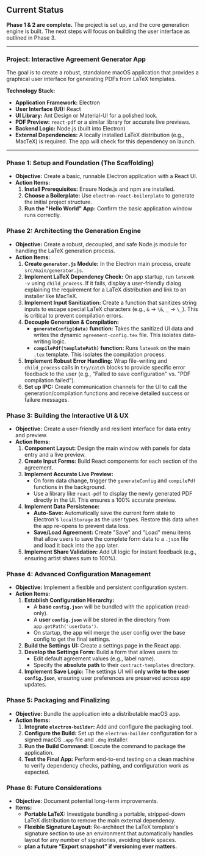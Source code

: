 ## Current Status

**Phase 1 & 2 are complete.** The project is set up, and the core generation engine is built. The next steps will focus on building the user interface as outlined in Phase 3.

---

### **Project: Interactive Agreement Generator App**

The goal is to create a robust, standalone macOS application that provides a graphical user interface for generating PDFs from LaTeX templates.

**Technology Stack:**

- **Application Framework:** Electron
- **User Interface (UI):** React
- **UI Library:** Ant Design or Material-UI for a polished look.
- **PDF Preview:** `react-pdf` or a similar library for accurate live previews.
- **Backend Logic:** Node.js (built into Electron)
- **External Dependencies:** A locally installed LaTeX distribution (e.g., MacTeX) is required. The app will check for this dependency on launch.

---

### **Phase 1: Setup and Foundation (The Scaffolding)**

- **Objective:** Create a basic, runnable Electron application with a React UI.
- **Action Items:**
  1.  **Install Prerequisites:** Ensure Node.js and npm are installed.
  2.  **Choose a Boilerplate:** Use `electron-react-boilerplate` to generate the initial project structure.
  3.  **Run the "Hello World" App:** Confirm the basic application window runs correctly.

### **Phase 2: Architecting the Generation Engine**

- **Objective:** Create a robust, decoupled, and safe Node.js module for handling the LaTeX generation process.
- **Action Items:**
  1.  **Create `generator.js` Module:** In the Electron main process, create `src/main/generator.js`.
  2.  **Implement LaTeX Dependency Check:** On app startup, run `latexmk -v` using `child_process`. If it fails, display a user-friendly dialog explaining the requirement for a LaTeX distribution and link to an installer like MacTeX.
  3.  **Implement Input Sanitization:** Create a function that sanitizes string inputs to escape special LaTeX characters (e.g., `&` -> `\&`, `_` -> `\_`). This is critical to prevent compilation errors.
  4.  **Decouple Generation & Compilation:**
      - **`generateConfig(data)` function:** Takes the sanitized UI data and writes the dynamic `agreement-config.tex` file. This isolates data-writing logic.
      - **`compilePdf(templatePath)` function:** Runs `latexmk` on the main `.tex` template. This isolates the compilation process.
  5.  **Implement Robust Error Handling:** Wrap file-writing and `child_process` calls in `try/catch` blocks to provide specific error feedback to the user (e.g., "Failed to save configuration" vs. "PDF compilation failed").
  6.  **Set up IPC:** Create communication channels for the UI to call the generation/compilation functions and receive detailed success or failure messages.

### **Phase 3: Building the Interactive UI & UX**

- **Objective:** Create a user-friendly and resilient interface for data entry and preview.
- **Action Items:**
  1.  **Component Layout:** Design the main window with panels for data entry and a live preview.
  2.  **Create Input Forms:** Build React components for each section of the agreement.
  3.  **Implement Accurate Live Preview:**
      - On form data change, trigger the `generateConfig` and `compilePdf` functions in the background.
      - Use a library like `react-pdf` to display the newly generated PDF directly in the UI. This ensures a 100% accurate preview.
  4.  **Implement Data Persistence:**
      - **Auto-Save:** Automatically save the current form state to Electron's `localStorage` as the user types. Restore this data when the app re-opens to prevent data loss.
      - **Save/Load Agreement:** Create "Save" and "Load" menu items that allow users to save the complete form data to a `.json` file and load it back into the app later.
  5.  **Implement Share Validation:** Add UI logic for instant feedback (e.g., ensuring artist shares sum to 100%).

### **Phase 4: Advanced Configuration Management**

- **Objective:** Implement a flexible and persistent configuration system.
- **Action Items:**
  1.  **Establish Configuration Hierarchy:**
      - A **base `config.json`** will be bundled with the application (read-only).
      - A **user `config.json`** will be stored in the directory from `app.getPath('userData')`.
      - On startup, the app will merge the user config over the base config to get the final settings.
  2.  **Build the Settings UI:** Create a settings page in the React app.
  3.  **Develop the Settings Form:** Build a form that allows users to:
      - Edit default agreement values (e.g., label name).
      - Specify the **absolute path** to their `contract-templates` directory.
  4.  **Implement Save Logic:** The settings UI will **only write to the user `config.json`**, ensuring user preferences are preserved across app updates.

### **Phase 5: Packaging and Finalizing**

- **Objective:** Bundle the application into a distributable macOS app.
- **Action Items:**
  1.  **Integrate `electron-builder`:** Add and configure the packaging tool.
  2.  **Configure the Build:** Set up the `electron-builder` configuration for a signed macOS `.app` file and `.dmg` installer.
  3.  **Run the Build Command:** Execute the command to package the application.
  4.  **Test the Final App:** Perform end-to-end testing on a clean machine to verify dependency checks, pathing, and configuration work as expected.

### **Phase 6: Future Considerations**

- **Objective:** Document potential long-term improvements.
- **Items:**
  - **Portable LaTeX:** Investigate bundling a portable, stripped-down LaTeX distribution to remove the main external dependency.
  - **Flexible Signature Layout:** Re-architect the LaTeX template's signature section to use an environment that automatically handles layout for any number of signatories, avoiding blank spaces.
  - **plan a future “Export snapshot” if versioning ever matters.**

